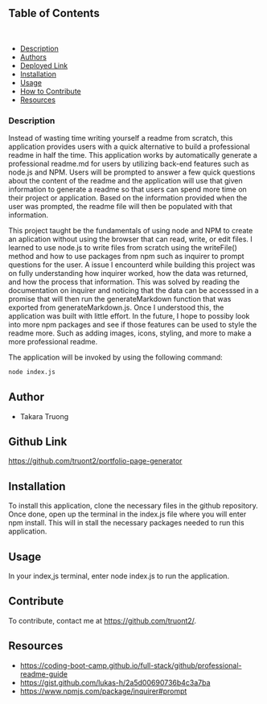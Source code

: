 # <Good-Readme-Generator>

## Table of Contents
​
- [Description](#description)
- [Authors](#authors)
- [Deployed Link](#deployed-Link)
- [Installation](#installation)
- [Usage](#usage)
- [How to Contribute](#contribute)
- [Resources](#resources)

### Description

Instead of wasting time writing yourself a readme from scratch, this application provides users with a quick alternative to build a professional readme in half the time. This application works by automatically generate a professional readme.md for users by utilizing back-end features such as node.js and NPM. Users will be prompted to answer a few quick questions about the content of the readme and the application will use that given information to generate a readme so that users can spend more time on their project or application. Based on the information provided when the user was prompted, the readme file will then be populated with that information. 

This project taught be the fundamentals of using node and NPM to create an aplication without using the browser that can read, write, or edit files. I learned to use node.js to write files from scratch using the writeFile() method and how to use packages from npm such as inquirer to prompt questions for the user. A issue I encounterd while building this project was on fully understanding how inquirer worked, how the data was returned, and how the process that information. This was solved by reading the documentation on inquirer and noticing that the data can be accesssed in a promise that will then run the generateMarkdown function that was exported from generateMarkdown.js. Once I understood this, the application was built with little effort. In the future, I hope to possiby look into more npm packages and see if those features can be used to style the readme more. Such as adding images, icons, styling, and more to make a more professional readme.

The application will be invoked by using the following command:

```bash
node index.js
```

## Author 
- Takara Truong

## Github Link

https://github.com/truont2/portfolio-page-generator

## Installation

To install this application, clone the necessary files in the github repository. Once done, open up the terminal in the index.js file where you will enter npm install. This will in stall the necessary packages needed to run this application. 
## Usage

In your index,js terminal, enter node index.js to run the application.

## Contribute

To contribute, contact me at https://github.com/truont2/.

## Resources 

* https://coding-boot-camp.github.io/full-stack/github/professional-readme-guide 
* https://gist.github.com/lukas-h/2a5d00690736b4c3a7ba 
* https://www.npmjs.com/package/inquirer#prompt 
